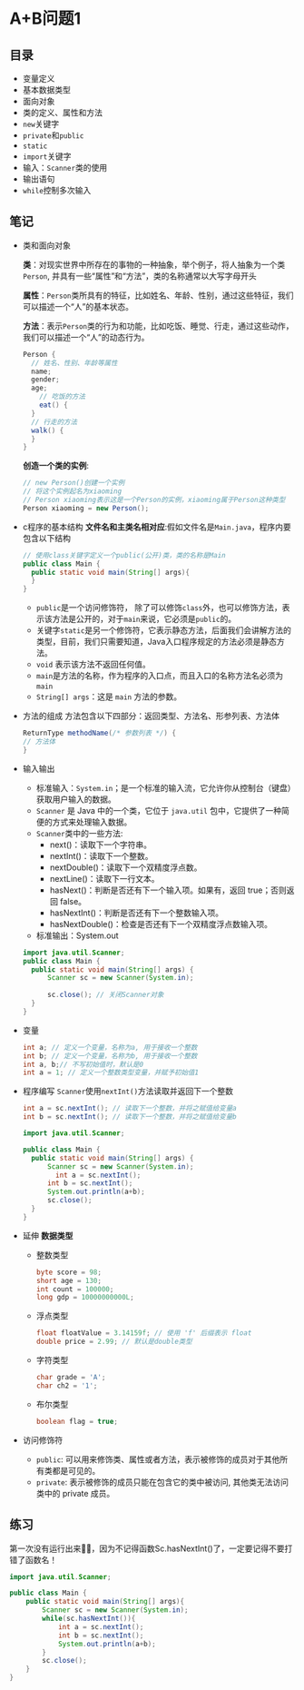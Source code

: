 # A+B问题1
## 目录
* 变量定义
* 基本数据类型
* 面向对象
* 类的定义、属性和方法
* `new`关键字
* `private`和`public`
* `static`
* `import`关键字
* 输入：`Scanner`类的使用
* 输出语句
* `while`控制多次输入
## 笔记
- 类和面向对象
  
  **类**：对现实世界中所存在的事物的一种抽象，举个例子，将人抽象为一个类`Person`, 并具有一些“属性”和“方法”，类的名称通常以大写字母开头
  
  **属性**：`Person`类所具有的特征，比如姓名、年龄、性别，通过这些特征，我们可以描述一个“人”的基本状态。
  
  **方法**：表示`Person`类的行为和功能，比如吃饭、睡觉、行走，通过这些动作，我们可以描述一个“人”的动态行为。

  ``` java
  Person {
    // 姓名、性别、年龄等属性
    name;
    gender;
    age;
      // 吃饭的方法
      eat() {
    }
    // 行走的方法
    walk() {
    }
  }
  ```
  **创造一个类的实例**:
  ``` java
  // new Person()创建一个实例
  // 将这个实例起名为xiaoming
  // Person xiaoming表示这是一个Person的实例，xiaoming属于Person这种类型
  Person xiaoming = new Person();
  ```
- c程序的基本结构
  **文件名和主类名相对应**:假如文件名是`Main.java`，程序内要包含以下结构
  ``` java
  // 使用class关键字定义一个public(公开)类，类的名称是Main
  public class Main {
    public static void main(String[] args){
    }
  }
  ```
  * `public`是一个访问修饰符， 除了可以修饰`class`外，也可以修饰方法，表示该方法是公开的，对于`main`来说，它必须是`public`的。
  * 关键字`static`是另一个修饰符，它表示静态方法，后面我们会讲解方法的类型，目前，我们只需要知道，Java入口程序规定的方法必须是静态方法。
  * `void` 表示该方法不返回任何值。
  * `main`是方法的名称，作为程序的入口点，而且入口的名称方法名必须为`main`
  * `String[] args`：这是 `main` 方法的参数。
- 方法的组成
  方法包含以下四部分：返回类型、方法名、形参列表、方法体
  ``` java
  ReturnType methodName(/* 参数列表 */) {
  // 方法体
  }
  ```
- 输入输出
  * 标准输入：`System.in`；是一个标准的输入流，它允许你从控制台（键盘）获取用户输入的数据。
  * `Scanner` 是 Java 中的一个类，它位于 `java.util` 包中，它提供了一种简便的方式来处理输入数据。
  * `Scanner`类中的一些方法:
    - next()：读取下一个字符串。
    - nextInt()：读取下一个整数。
    - nextDouble()：读取下一个双精度浮点数。
    - nextLine()：读取下一行文本。
    - hasNext()：判断是否还有下一个输入项。如果有，返回 true；否则返回 false。
    - hasNextInt()：判断是否还有下一个整数输入项。
    - hasNextDouble()：检查是否还有下一个双精度浮点数输入项。
  * 标准输出：System.out
  ``` java
  import java.util.Scanner;
  public class Main {
    public static void main(String[] args) {
        Scanner sc = new Scanner(System.in);
        
        sc.close(); // 关闭Scanner对象
    }
  }
  ```
- 变量
  ``` java
  int a; // 定义一个变量，名称为a, 用于接收一个整数
  int b; // 定义一个变量，名称为b, 用于接收一个整数
  int a, b;// 不写初始值时，默认是0
  int a = 1; // 定义一个整数类型变量，并赋予初始值1
  ```
- 程序编写
  `Scanner`使用`nextInt()`方法读取并返回下一个整数
  ``` java
  int a = sc.nextInt(); // 读取下一个整数，并将之赋值给变量a
  int b = sc.nextInt(); // 读取下一个整数，并将之赋值给变量b
  ```
  ``` java
  import java.util.Scanner;

  public class Main {
    public static void main(String[] args) {
        Scanner sc = new Scanner(System.in);
          int a = sc.nextInt();
        int b = sc.nextInt();
        System.out.println(a+b);
        sc.close(); 
    }
  }
  ```
- 延伸
  **数据类型**
  * 整数类型
    ``` java
    byte score = 98;
    short age = 130;
    int count = 100000;
    long gdp = 10000000000L;
    ```
  * 浮点类型
    ``` java
    float floatValue = 3.14159f; // 使用 'f' 后缀表示 float
    double price = 2.99; // 默认是double类型
    ```
  * 字符类型
    ``` java
    char grade = 'A';
    char ch2 = '1';
    ```
  * 布尔类型
    ``` java
    boolean flag = true;
    ```
- 访问修饰符
  * `public`: 可以用来修饰类、属性或者方法，表示被修饰的成员对于其他所有类都是可见的。
  * `private`: 表示被修饰的成员只能在包含它的类中被访问, 其他类无法访问类中的 private 成员。
## 练习
第一次没有运行出来😮‍💨，因为不记得函数Sc.hasNextInt()了，一定要记得不要打错了函数名！
``` java
import java.util.Scanner;

public class Main {
    public static void main(String[] args){
        Scanner sc = new Scanner(System.in);
        while(sc.hasNextInt()){
            int a = sc.nextInt();
            int b = sc.nextInt();
            System.out.println(a+b);
        }
        sc.close();
    }
}
```
  
  
